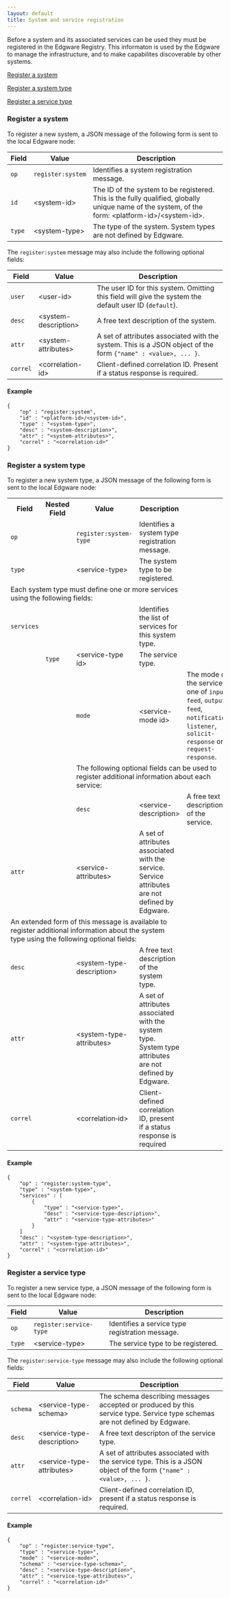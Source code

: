 ```yaml
---
layout: default
title: System and service registration
---
```


Before a system and its associated services can be used they must be registered in the Edgware Registry. This informaton is used by the Edgware to manage the infrastructure, and to make capabilites discoverable by other systems.

[Register a system](#System)

[Register a system type](#System_type)

[Register a service type](#Service_type)

### <a id="System"></a>Register a system

To register a new system, a JSON message of the following form is sent to the local Edgware node:

| Field  | Value              | Description |
|------- | ------------------ | ----------- |
| `op`   | `register:system`  | Identifies a system registration message. |
| `id`   | \<system-id>       | The ID of the system to be registered. This is the fully qualified, globally unique name of the system, of the form: \<platform-id>/\<system-id>. |
| `type` | \<system-type>     | The type of the system. System types are not defined by Edgware. |

The `register:system` message may also include the following optional fields:
 
| Field    | Value                 | Description |
| -------- | --------------------- | ----------- | 
| `user`   | \<user-id>            | The user ID for this system. Omitting this field will give the system the default user ID (`default`). |
| `desc`   | \<system-description> | A free text description of the system. |
| `attr`   | \<system-attributes>  | A set of attributes associated with the system. This is a JSON object of the form `{"name" : <value>, ... }`. |
| `correl` | \<correlation-id>     | Client-defined correlation ID. Present if a status response is required. |

#### Example   

	{
		"op" : "register:system",
    	"id" : "<platform-id>/<system-id>",
    	"type" : "<system-type>",
    	"desc" : "<system-description>",
    	"attr" : "<system-attributes>",
    	"correl" : "<correlation-id>"
    }

### <a id="System_type"></a>Register a system type

To register a new system type, a JSON message of the following form is sent to the local Edgware node:

<table>
    <tr>
        <th>Field</th>
        <th>Nested Field</th>
        <th>Value</th>
        <th>Description</th>
    </tr>
    <tr>
        <td><code>op</code></td>
        <td></td>
        <td><code>register:system-type</code></td>
        <td>Identifies a system type registration message.</td>
    </tr>
    <tr>
        <td><code>type</code></td>
        <td></td>
        <td>&lt;service-type&gt;</td>
        <td>The system type to be registered.</td>
    </tr>
    <tr>
        <td colspan="4">Each system type must define one or more services using the following fields:</td>
    </tr>
    <tr>
        <td><code>services</code></td>
        <td></td>
        <td></td>
        <td>Identifies the list of services for this system type.</td>
    </tr>
    <tr>
        <td rowspan="4"></td>
        <td><code>type</code></td>
        <td>&lt;service-type id&gt;</td>
        <td>The service type.</td>
    </tr>
    <tr>
        <td rowspan="4"></td>
        <td><code>mode</code></td>
        <td>&lt;service-mode id&gt;</td>
        <td>The mode of the service, one of <code>input-feed</code>, <code>output-feed</code>, <code>notification</code>, <code>listener</code>, <code>solicit-response</code> or <code>request-response</code>.</td>
    </tr>
    <tr>
        <td colspan="3">The following optional fields can be used to register additional information about each service:</td>
    </tr>
    <tr>
        <td><code>desc</code></td>
        <td>&lt;service-description&gt;</td>
        <td>A free text description of the service.</td>
    </tr>
    <tr>
        <td><code>attr</code></td>
        <td>&lt;service-attributes&gt;</td>
        <td>A set of attributes associated with the service. Service attributes are not defined by Edgware.</td>
    </tr>
    <tr>
        <td colspan="4">An extended form of this message is available to register additional information about the system type using the following optional fields:</td>
    </tr>
    <tr>
        <td><code>desc</code></td>
        <td></td>
        <td>&lt;system-type-description&gt;</td>
        <td>A free text description of the system type.</td>
    </tr>
    <tr>
        <td><code>attr</code></td>
        <td></td>
        <td>&lt;system-type-attributes&gt;</td>
        <td>A set of attributes associated with the system type. System type attributes are not defined by Edgware.</td>
    </tr>
    <tr>
        <td><code>correl</code></td>
        <td></td>
        <td>&lt;correlation­‐id&gt;</td>
        <td>Client-defined correlation ID, present if a status response is required</td>
    </tr>
</table>

#### Example   

    {
		"op" : "register:system-type",
    	"type" : "<system-type>",
    	"services" : [
    		{
    			"type" : "<service-type>",
    			"desc" : "<service-type-description>",
    			"attr" : "<service-type-attributes>"
    		}
    	]
    	"desc" : "<system-type-description>",
    	"attr" : "<system-type-attributes>",
    	"correl" : "<correlation-id>"
    }

### <a id="Service_type"></a>Register a service type

To register a new service type, a JSON message of the following form is sent to the local Edgware node:

| Field   | Value                   | Description |
| ------- | ----------------------- | ------------- 
| `op`    | `register:service-type` | Identifies a service type registration message. |
| `type`  | \<service-type>         | The service type to be registered. |

The `register:service-type` message may also include the following optional fields:
 
| Field    | Value                       | Description |
| -------- | --------------------------- | ------------- 
| `schema` | \<service-type-schema>      | The schema describing messages accepted or produced by this service type. Service type schemas are not defined by Edgware. |
| `desc`   | \<service-type-description> | A free text descripton of the service type. |
| `attr`   | \<service-type-attributes>  | A set of attributes associated with the service type. This is a JSON object of the form `{"name" : <value>, ... }`. |
| `correl` | \<correlation-id>           | Client-defined correlation ID, present if a status response is required. |

#### Example   

	{
		"op" : "register:service-type",
		"type" : "<service-type>",
		"mode" : "<service-mode>",
		"schema" : "<service-type-schema>",
		"desc" : "<service-type-description>",
		"attr" : "<service-type-attributes>",
		"correl" : "<correlation-id>"
	}
